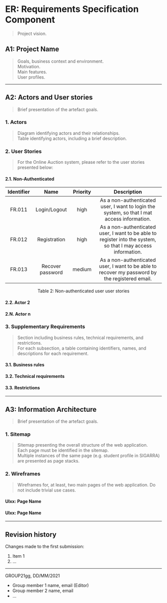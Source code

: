 # ER: Requirements Specification Component

> Project vision.

## A1: Project Name

> Goals, business context and environment.  
> Motivation.  
> Main features.  
> User profiles.


---


## A2: Actors and User stories

> Brief presentation of the artefact goals.


### 1. Actors

> Diagram identifying actors and their relationships.  
> Table identifying actors, including a brief description.


### 2. User Stories

> For the Online Auction system, please refer to the user stories presented below:

#### 2.1. Non-Authenticated
| Identifier |       Name       | Priority | Description |
|   :---:    |       :---:      |   :---:  |    :---:    |
|   FR.011   |   Login/Logout   |   high   | As a non-authenticated user, I want to login the system, so that I mat access information.
|   FR.012   |   Registration   |   high   | As a non-authenticated user, I want to be able to register into the system, so that I may access information.
|   FR.013   | Recover password |  medium  | As a non-authenticated user, I want to be able to recover my password by the registered email.

<center> Table 2: Non-authenticated user user stories </center>

#### 2.2. Actor 2

#### 2.N. Actor n


### 3. Supplementary Requirements

> Section including business rules, technical requirements, and restrictions.  
> For each subsection, a table containing identifiers, names, and descriptions for each requirement.

#### 3.1. Business rules

#### 3.2. Technical requirements

#### 3.3. Restrictions


---


## A3: Information Architecture

> Brief presentation of the artefact goals.


### 1. Sitemap

> Sitemap presenting the overall structure of the web application.  
> Each page must be identified in the sitemap.  
> Multiple instances of the same page (e.g. student profile in SIGARRA) are presented as page stacks.


### 2. Wireframes

> Wireframes for, at least, two main pages of the web application.
> Do not include trivial use cases.


#### UIxx: Page Name

#### UIxx: Page Name


---


## Revision history

Changes made to the first submission:
1. Item 1
1. ...

***
GROUP21gg, DD/MM/2021

* Group member 1 name, email (Editor)
* Group member 2 name, email
* ...